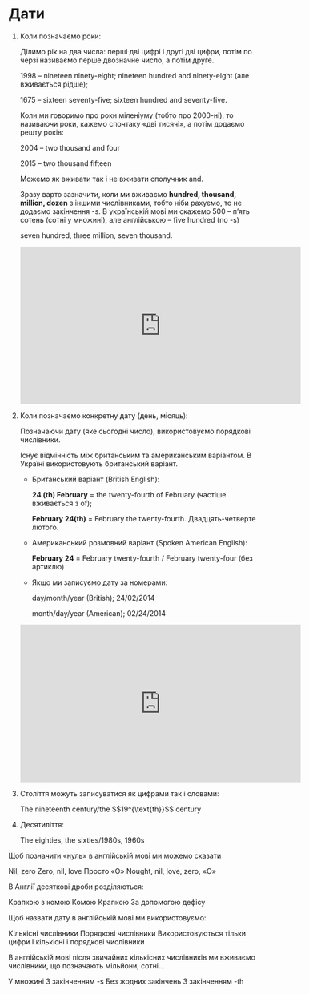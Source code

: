 # Дати

<ol>
<span class="p1"><li>Коли позначаємо роки:</span></li>
<p>Ділимо рік на два числа: перші дві цифрі і другі дві цифри, потім по черзі називаємо перше двoзначне число, а потім друге.</p>
<p>1998 – nineteen ninety-eight; nineteen hundred and ninety-eight (але вживається рідше);</p>
<p>1675 – sixteen seventy-five; sixteen hundred and seventy-five.</p>
<p>Коли ми говоримо про роки міленіуму (тобто про 2000-ні), то називаючи роки, кажемо спочтаку «дві тисячі», а потім додаємо решту років:</p>
<p>2004 – two thousand and four</p>
<p>2015 – two thousand fifteen</p>
<p>Можемо як вживати так і не вживати сполучник and.</p>
<p>Зразу варто зазначити, коли ми вживаємо <b>hundred, thousand, million, dozen</b> з іншими числівниками, тобто ніби рахуємо, то не додаємо закінчення -s. В українській мові ми скажемо 500 – п’ять сотень (сотні у множині), але англійською – five hundred (no -s)</p>
<p>seven hundred, three million, seven thousand.</p>

<div class="fluidMedia">
<iframe align="center" width="560" height="315" src="https://www.youtube.com/embed/H1gbM4FIVhQ" frameborder="0" allowfullscreen></iframe>
</div>
<div class="popup">
</div>

<span class="p1"><li>Коли позначаємо конкретну дату (день, місяць):</span></li>
<p>Позначаючи дату (яке сьогодні число), використовуємо порядкові числівники.</p>
<p>Існує відмінність між британським та американським варіантом. В Україні використовують британський варіант.</p>
<ul>
<li><span class="p1">Британський варіант (British English):</span></li>
<p><b>24 (th) February</b> = the twenty-fourth of February (частіше вживається з of);</p>
<p><b>February 24(th)</b> = February the twenty-fourth. Двадцять-четверте лютого.</p>
<li><span class="p1">Американський розмовний варіант (Spoken American English):</span></li>
<p><b>February 24</b> = February twenty-fourth / February twenty-four (без артиклю)</p>
<li><span class="p1">Якщо ми записуємо дату за номерами:</span></li>
<p>day/month/year (British);  24/02/2014</p>
<p>month/day/year (American);  02/24/2014</p>
</ul>

<div class="fluidMedia">
<iframe align="center" width="560" height="315" src="https://www.youtube.com/embed/Ct-9uiMWz_o" frameborder="0" allowfullscreen></iframe>
</div>
<div class="popup">
</div>

<span class="p1"><li>Століття можуть записуватися як цифрами так і словами:</span></li>
<p>The nineteenth century/the $$19^{\text{th}}$$ century</p>
<span class="p1"><li>Десятиліття:</span></li>
<p>The eighties, the sixties/1980s, 1960s</p>
</ol>

<quiz correctLabel="correct" incorrectLabel="incorrect" checkLabel="check">
    <question text="">
        <p>Щоб позначити «нуль» в англійській мові ми можемо сказати</p>
        <answer>Nil, zero</answer>
        <answer>Zero, nil, love</answer>
        <answer>Просто «О»</answer>
        <answer correct>Nought, nil, love, zero, «О»</answer>
        </question>
        <question text="">
        <p>В Англії десяткові дроби розділяються:</p>
        <answer>Крапкою з комою</answer>
        <answer>Комою</answer>
        <answer correct>Крапкою</answer>
        <answer>За допомогою дефісу</answer>
        </question>
        <question text="">
        <p>Щоб назвати дату в англійській мові ми використовуємо:</p>
        <answer>Кількісні числівники</answer>
        <answer correct>Порядкові числівники</answer>
        <answer>Використовуються тільки цифри</answer>
        <answer>І кількісні і порядкові числівники</answer>
        </question>
        <question text="">
        <p>В англійській мові після звичайних кількісних числівників ми вживаємо числівники, що позначають мільйони, сотні...</p>
        <answer>У множині</answer>
        <answer>З закінченням -s</answer>
        <answer correct>Без жодних закінчень</answer>
        <answer>З закінченням -th</answer>
        </question>
</quiz>    